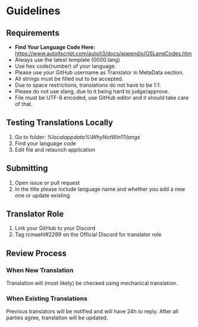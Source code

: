# Guidelines

## Requirements
- **Find Your Language Code Here:** https://www.autoitscript.com/autoit3/docs/appendix/OSLangCodes.htm
- Always use the latest template (0000.lang)
- Use hex code(number) of your language.
- Please use your GitHub username as Translator in MetaData section.
- All strings must be filled out to be accepted.
- Due to space restrictions, translations do not have to be 1:1.
- Please do not use slang, due to it being hard to judge/approve.
- File must be UTF-8 encoded, use GitHub editor and it should take care of that.

## Testing Translations Locally
1. Go to folder: *%localappdata%\WhyNotWin11\langs*
2. Find your language code
3. Edit file and relaunch application

## Submitting
1. Open issue or pull request
2. In the title please include language name and whether you add a new one or update existing

## Translator Role
1. Link your GitHub to your Discord
1. Tag rcmaehl#2289 on the Official Discord for translator role

## Review Process

### When New Translation
Translation will (most likely) be checked using mechanical translation.

### When Existing Translations
Previous translators will be notified and will have 24h to reply.
After all parties agree, translation will be updated.
